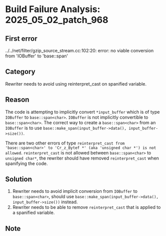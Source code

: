 # Build Failure Analysis: 2025_05_02_patch_968

## First error

../../net/filter/gzip_source_stream.cc:102:20: error: no viable conversion from 'IOBuffer' to 'base::span<char>'

## Category
Rewriter needs to avoid using reinterpret_cast on spanified variable.

## Reason
The code is attempting to implicitly convert `*input_buffer` which is of type `IOBuffer` to `base::span<char>`. `IOBuffer` is not implicitly convertible to `base::span<char>`. The correct way to create a `base::span<char>` from an `IOBuffer` is to use `base::make_span(input_buffer->data(), input_buffer->size())`.

There are two other errors of type `reinterpret_cast from 'base::span<char>' to 'Cr_z_Bytef *' (aka 'unsigned char *') is not allowed`. `reinterpret_cast` is not allowed between `base::span<char>` to `unsigned char*`, the rewriter should have removed `reinterpret_cast` when spanifying the code.

## Solution
1. Rewriter needs to avoid implicit conversion from `IOBuffer` to `base::span<char>`, should use `base::make_span(input_buffer->data(), input_buffer->size())` instead.
2. Rewriter needs to be able to remove `reinterpret_cast` that is applied to a spanified variable.

## Note